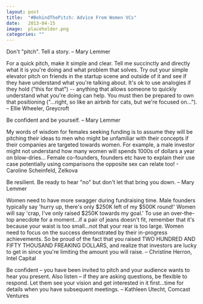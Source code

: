 ```yaml
---
layout: post
title:  "#BehindThePitch: Advice From Women VCs"
date:   2013-04-15
image:  placeholder.png
categories: ""
---
```


Don't "pitch".  Tell a story.   – Mary Lemmer

 
For a quick pitch, make it simple and clear. Tell me succinctly and directly what it is you're doing and what problem that solves. Try out your simple elevator pitch on friends in the startup scene and outside of it and see if they have understand what you're talking about. It's ok to use analogies if they hold ("this for that") -- anything that allows someone to quickly understand what you're doing can help. You must then be prepared to own that positioning ("…right, so like an airbnb for cats, but we're focused on…"). – Ellie Wheeler, Greycroft

 
Be confident and be yourself.   – Mary Lemmer

 
My words of wisdom for females seeking funding is to assume they will be pitching their ideas to men who might be unfamiliar with their concepts if their companies are targeted towards women.  For example, a male investor might not understand how many women will spends 1000s of dollars a year on blow-dries... Female co-founders, founders etc have to explain their use case potentially using comparisons the opposite sex can relate too!  - Caroline Scheinfeld, Zelkova

 
Be resilient.  Be ready to hear "no" but don't let that bring you down. – Mary Lemmer

 
Women need to have more swagger during fundraising time. Male founders typically say 'hurry up, there's only $250K left of my $500K round!' Women will say 'crap, I've only raised $250K towards my goal.'  To use an over-the-top anecdote for a moment…if a pair of jeans doesn't fit, remember that it's because your waist is too small…not that your rear is too large. Women need to focus on the success demonstrated by their in-progress achievements. So be proud of the fact that you raised TWO HUNDRED AND FIFTY THOUSAND FREAKING DOLLARS, and realize that investors are lucky to get in since you're limiting the amount you will raise. – Christine Herron, Intel Capital

 
Be confident – you have been invited to pitch and your audience wants to hear you present.  Also listen – if they are asking questions, be flexible to respond.  Let them see your vision and get interested in it first…time for details when you have subsequent meetings. – Kathleen Utecht, Comcast Ventures
